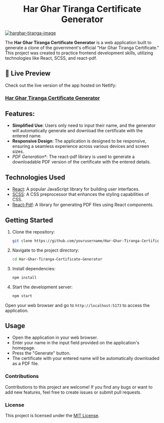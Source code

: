 <h1 align='center' >Har Ghar Tiranga Certificate Generator</h1>

[![harghar-tiranga-image](https://github.com/sahilatahar/Har-Ghar-Tiranga-Certificate-Generator/assets/100127570/3c32e454-1425-4fdf-80f3-5c9d60838f58)]()

The **Har Ghar Tiranga Certificate Generator** is a web application built to generate a clone of the government's official "Har Ghar Tiranga Certificate." This project was created to practice frontend development skills, utilizing technologies like React, SCSS, and react-pdf.

## 🚀 Live Preview
Check out the live version of the app hosted on Netlify:

### [Har Ghar Tiranga Certificate Generator](https://harghar-tiranga-certificate-generator.netlify.app/)

## Features:

- **Simplified Use**: Users only need to input their name, and the generator will automatically generate and download the certificate with the entered name.
- **Responsive Design**: The application is designed to be responsive, ensuring a seamless experience across various devices and screen sizes.
- *PDF Generation**: The react-pdf library is used to generate a downloadable PDF version of the certificate with the entered details.

## Technologies Used
- [React](https://react.dev/): A popular JavaScript library for building user interfaces.
- [SCSS](https://sass-lang.com/): A CSS preprocessor that enhances the styling capabilities of CSS.
- [React-Pdf](https://react-pdf.org/): A library for generating PDF files using React components.

## Getting Started
1. Clone the repository:
   ```bash
   git clone https://github.com/yourusername/Har-Ghar-Tiranga-Certificate-Generator.git
   ```
2. Navigate to the project directory:
   ```bash
   cd Har-Ghar-Tiranga-Certificate-Generator
   ```
3. Install dependencies:
   ```bash
   npm install
   ```
4. Start the development server:
   ```bash
   npm start
   ```
Open your web browser and go to `http://localhost:5173` to access the application.

## Usage
+ Open the application in your web browser.
+ Enter your name in the input field provided on the application's homepage.
+ Press the "Generate" button.
+ The certificate with your entered name will be automatically downloaded as a PDF file.

### Contributions
Contributions to this project are welcome! If you find any bugs or want to add new features, feel free to create issues or submit pull requests.

### License
This project is licensed under the [MIT License](LICENSE.md).

